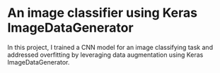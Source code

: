 # An image classifier using Keras ImageDataGenerator
In this project, I trained a CNN model for an image classifying task and addressed overfitting by leveraging data augmentation using Keras ImageDataGenerator.
